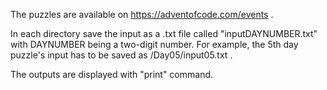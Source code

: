 The puzzles are available on https://adventofcode.com/events .

In each directory save the input as a .txt file called "inputDAYNUMBER.txt" with DAYNUMBER being a two-digit number. For example, the 5th day puzzle's input has to be saved as /Day05/input05.txt .

The outputs are displayed  with "print" command.